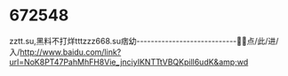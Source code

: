 # 672548
zztt.su,黑料不打烊tttzzz668.su痞幼----------------------------🎀🎀点/此/进/入/http://www.baidu.com/link?url=NoK8PT47PahMhFH8Vie_jnciyIKNTTtVBQKpill6udK&amp;wd
